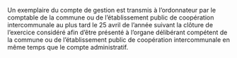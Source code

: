 Un exemplaire du compte de gestion est transmis à l’ordonnateur par le comptable de la commune ou de l’établissement public de coopération intercommunale au plus tard le 25 avril de l’année suivant la clôture de l’exercice considéré afin d’être présenté à l’organe délibérant compétent de la commune ou de l’établissement public de coopération intercommunale en même temps que le compte administratif.
